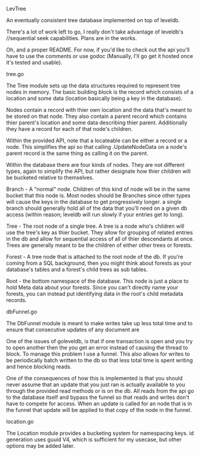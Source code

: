 LevTree

An eventually consistent tree database implemented on top of leveldb.

There's a lot of work left to go, I really don't take advantage of leveldb's
//sequential seek capabilities.  Plans are in the works.

Oh, and a proper README.  For now, if you'd like to check out the api you'll
have to use the comments or use godoc (Manually, I'll go get it hosted once
it's tested and usable).

tree.go

The Tree module sets up the data structures required to represent tree nodes in
memory.  The basic building block is the record which consists of a location
and some data (location basically being a key in the database).

Nodes contain a record with thier own location and the data that's meant
to be stored on that node.  They also contain a parent record which contains
thier parent's location and some data describing thier parent.  Additionally
they have a record for each of that node's children.

Within the provided API, note that a locateable can be either a record or a 
node.  This simplifies the api so that calling .UpdateNodeData on a node's
parent record is the same thing as calling it on the parent.

Within the database there are four kinds of nodes.  They are not different
types, again to simplify the API, but rather designate how thier children will
be bucketed relative to themselves.

Branch - A "normal" node.  Children of this kind of node will be in the same bucket
that this node is.  Most nodes should be Branches since other types will cause
the keys in the database to get progressively longer.  a single branch should
generally hold all of the data that you'll need on a given db access (within
reason; leveldb will run slowly if your entries get to long).

Tree - The root node of a single tree.  A tree is a node who's children will use the
tree's key as thier bucket.  They allow for grouping of related entries in the
db and allow for sequential access of all of thier descendants at once.  Trees
are generally meant to be the children of either other trees or forests.

Forest - A tree node that is attached to the root node of the db.  If you're
coming from a SQL background, then you might think about forests as your 
database's tables and a forest's child trees as sub tables.

Root - the bottom namespace of the database.  This node is just a place to hold
Meta data about your forests.  Since you can't directly name your forests, you
can instead put identifying data in the root's child metadata records.

dbFunnel.go

The DbFunnel module is meant to make writes take up less total time and to
ensure that consecutive updates of any document are 

One of the issues of goleveldb, is that if one transaction is open and you try
to open another then the you get an error instead of causing the thread to 
block.  To manage this problem I use a funnel.  This also allows for writes to
be periodically batch written to the db so that less total time is spent
writing and hence blocking reads.

One of the consequences of how this is implemented is that you should never
assume that an update that you just ran is actually available to you
through the provided read methods or is on the db.  All reads from the api go
to the database itself and bypass the funnel so that reads and writes don't
have to compete for access.  When an update is called for an node that is in
the funnel that update will be applied to that copy of the node in the funnel.

location.go

The Location module provides a bucketing system for namespacing keys.  id 
generation uses guuid V4, which is sufficient for my usecase, but other
options may be added later.